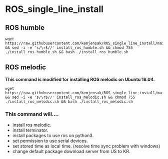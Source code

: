 
# ROS_single_line_install


## ROS humble

    wget https://raw.githubusercontent.com/kemjensak/ROS_single_line_install/main/install_ros_humble.sh && sed -i -e 's/\r$//' install_ros_humble.sh && chmod 755 ./install_ros_humble.sh && bash ./install_ros_humble.sh
    
    
    
## ROS melodic
**This command is modified for installing ROS melodic on Ubuntu 18.04.**

    wget https://raw.githubusercontent.com/kemjensak/ROS_single_line_install/main/install_ros_melodic.sh && sed -i -e 's/\r$//' install_ros_melodic.sh && chmod 755 ./install_ros_melodic.sh && bash ./install_ros_melodic.sh
    
### This command will....
- install ros melodic.
- install terminator.
- install packages to use ros on python3.
- set permission to use serial devices.
- set stored time as local time. (resolve time sync problem with windows)
- change default package download server from US to KR.




